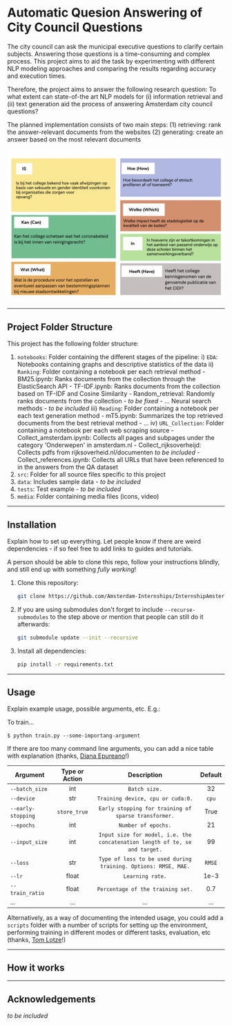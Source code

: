 # Automatic Quesion Answering of City Council Questions

The city council can ask the municipal executive questions to clarify certain subjects. Answering those questions is a time-consuming and complex process. This project aims to aid the task by experimenting with different NLP modeling approaches and comparing the results regarding accuracy and execution times.

Therefore, the project aims to answer the following research question: 
To what extent can state-of-the art NLP models for (i) information retrieval and (ii) text generation aid the process of answering Amsterdam city council questions?

The planned implementation consists of two main steps: 
(1) retrieving:  rank the answer-relevant documents from the websites 
(2) generating: create an answer based on the most relevant documents

![](media/examples/question_types.png)

---


## Project Folder Structure

This project has the following folder structure:

1) `notebooks`: Folder containing the different stages of the pipeline:
    i) `EDA`: Notebooks containing graphs and descriptive statistics of the data
    ii) `Ranking`: Folder containing a notebook per each retrieval method
        - BM25.ipynb: Ranks documents from the collection through the ElasticSearch API
        - TF-IDF.ipynb: Ranks documents from the collection based on TF-IDF and Cosine Similarity
        - Random_retrieval: Randomly ranks documents from the collection - *to be fixed*
        - ... Neural search methods - *to be included*
    iii) `Reading`: Folder containing a notebook per each text generation method
        - mT5.ipynb: Summarizes the top retrieved documents from the best retrieval method
        - ... 
    iv) `URL_Collection`: Folder containing a notebook per each web scraping source
        - Collect_amsterdam.ipynb: Collects all pages and subpages under the category 'Onderwepen' in amsterdam.nl
        - Collect_rijksoverheijd: Collects pdfs from rijksoverheid.nl/documenten *to be included*
        - Collect_references.ipynb: Collects all URLs that have been referenced to in the answers from the QA dataset
4) `src`: Folder for all source files specific to this project
5) `data`: Includes sample data - *to be included*
6) `tests`: Test example - *to be included*
7) `media`: Folder containing media files (icons, video)






---


## Installation

Explain how to set up everything. 
Let people know if there are weird dependencies - if so feel free to add links to guides and tutorials.

A person should be able to clone this repo, follow your instructions blindly, and still end up with something *fully working*!

1) Clone this repository:
    ```bash
    git clone https://github.com/Amsterdam-Internships/InternshipAmsterdamGeneral
    ```

1) If you are using submodules don't forget to include `--recurse-submodules` to the step above or mention that people can still do it afterwards:
   ```bash
   git submodule update --init --recursive
   ```

1) Install all dependencies:
    ```bash
    pip install -r requirements.txt
    ```
---


## Usage

Explain example usage, possible arguments, etc. E.g.:

To train... 


```
$ python train.py --some-importang-argument
```

If there are too many command line arguments, you can add a nice table with explanation (thanks, [Diana Epureano](https://www.linkedin.com/in/diana-epureanu-235104153/)!)

|Argument | Type or Action | Description | Default |
|---|:---:|:---:|:---:|
|`--batch_size`| int| `Batch size.`|  32|
|`--device`| str| `Training device, cpu or cuda:0.`| `cpu`|
|`--early-stopping`|  `store_true`| `Early stopping for training of sparse transformer.`| True|
|`--epochs`| int| `Number of epochs.`| 21|
|`--input_size`|  int| `Input size for model, i.e. the concatenation length of te, se and target.`| 99|
|`--loss`|  str|  `Type of loss to be used during training. Options: RMSE, MAE.`|`RMSE`|
|`--lr`|  float| `Learning rate.`| 1e-3|
|`--train_ratio`|  float| `Percentage of the training set.`| 0.7|
|...|...|...|...|


Alternatively, as a way of documenting the intended usage, you could add a `scripts` folder with a number of scripts for setting up the environment, performing training in different modes or different tasks, evaluation, etc (thanks, [Tom Lotze](https://www.linkedin.com/in/tom-lotze/)!)

---


## How it works



---
## Acknowledgements

*to be included*

